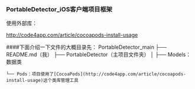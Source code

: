 ### PortableDetector_iOS客户端项目框架

使用外部库：

http://code4app.com/article/cocoapods-install-usage

####下面介绍一下文件的大概目录先：
    PortableDetector_main
    ├── README.md（我）
    ├── PortableDetector（主项目文件夹）
    │   ├── Models：数据类

    └── Pods：项目使用了[CocoaPods](http://code4app.com/article/cocoapods-install-usage)这个类库管理工具


